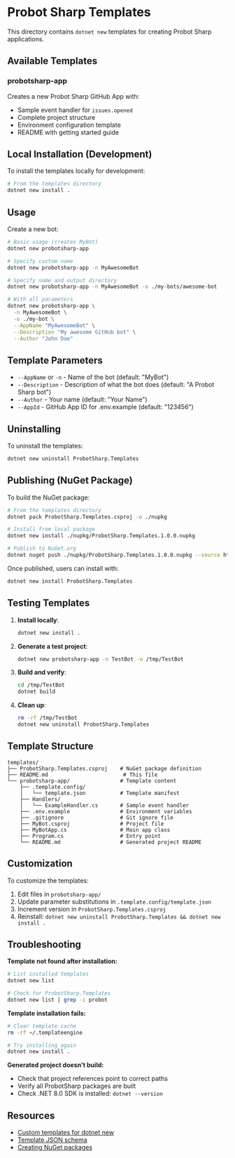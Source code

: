 # Probot Sharp Templates

This directory contains `dotnet new` templates for creating Probot Sharp applications.

## Available Templates

### probotsharp-app

Creates a new Probot Sharp GitHub App with:
- Sample event handler for `issues.opened`
- Complete project structure
- Environment configuration template
- README with getting started guide

## Local Installation (Development)

To install the templates locally for development:

```bash
# From the templates directory
dotnet new install .
```

## Usage

Create a new bot:

```bash
# Basic usage (creates MyBot)
dotnet new probotsharp-app

# Specify custom name
dotnet new probotsharp-app -n MyAwesomeBot

# Specify name and output directory
dotnet new probotsharp-app -n MyAwesomeBot -o ./my-bots/awesome-bot

# With all parameters
dotnet new probotsharp-app \
  -n MyAwesomeBot \
  -o ./my-bot \
  --AppName "MyAwesomeBot" \
  --Description "My awesome GitHub bot" \
  --Author "John Doe"
```

## Template Parameters

- `--AppName` or `-n` - Name of the bot (default: "MyBot")
- `--Description` - Description of what the bot does (default: "A Probot Sharp bot")
- `--Author` - Your name (default: "Your Name")
- `--AppId` - GitHub App ID for .env.example (default: "123456")

## Uninstalling

To uninstall the templates:

```bash
dotnet new uninstall ProbotSharp.Templates
```

## Publishing (NuGet Package)

To build the NuGet package:

```bash
# From the templates directory
dotnet pack ProbotSharp.Templates.csproj -o ./nupkg

# Install from local package
dotnet new install ./nupkg/ProbotSharp.Templates.1.0.0.nupkg

# Publish to NuGet.org
dotnet nuget push ./nupkg/ProbotSharp.Templates.1.0.0.nupkg --source https://api.nuget.org/v3/index.json --api-key YOUR_API_KEY
```

Once published, users can install with:

```bash
dotnet new install ProbotSharp.Templates
```

## Testing Templates

1. **Install locally**:
   ```bash
   dotnet new install .
   ```

2. **Generate a test project**:
   ```bash
   dotnet new probotsharp-app -n TestBot -o /tmp/TestBot
   ```

3. **Build and verify**:
   ```bash
   cd /tmp/TestBot
   dotnet build
   ```

4. **Clean up**:
   ```bash
   rm -rf /tmp/TestBot
   dotnet new uninstall ProbotSharp.Templates
   ```

## Template Structure

```
templates/
├── ProbotSharp.Templates.csproj    # NuGet package definition
├── README.md                        # This file
└── probotsharp-app/                # Template content
    ├── .template.config/
    │   └── template.json           # Template manifest
    ├── Handlers/
    │   └── ExampleHandler.cs       # Sample event handler
    ├── .env.example                # Environment variables
    ├── .gitignore                  # Git ignore file
    ├── MyBot.csproj                # Project file
    ├── MyBotApp.cs                 # Main app class
    ├── Program.cs                  # Entry point
    └── README.md                   # Generated project README
```

## Customization

To customize the templates:

1. Edit files in `probotsharp-app/`
2. Update parameter substitutions in `.template.config/template.json`
3. Increment version in `ProbotSharp.Templates.csproj`
4. Reinstall: `dotnet new uninstall ProbotSharp.Templates && dotnet new install .`

## Troubleshooting

**Template not found after installation:**
```bash
# List installed templates
dotnet new list

# Check for ProbotSharp.Templates
dotnet new list | grep -i probot
```

**Template installation fails:**
```bash
# Clear template cache
rm -rf ~/.templateengine

# Try installing again
dotnet new install .
```

**Generated project doesn't build:**
- Check that project references point to correct paths
- Verify all ProbotSharp packages are built
- Check .NET 8.0 SDK is installed: `dotnet --version`

## Resources

- [Custom templates for dotnet new](https://docs.microsoft.com/en-us/dotnet/core/tools/custom-templates)
- [Template JSON schema](http://json.schemastore.org/template)
- [Creating NuGet packages](https://docs.microsoft.com/en-us/nuget/create-packages/creating-a-package)
